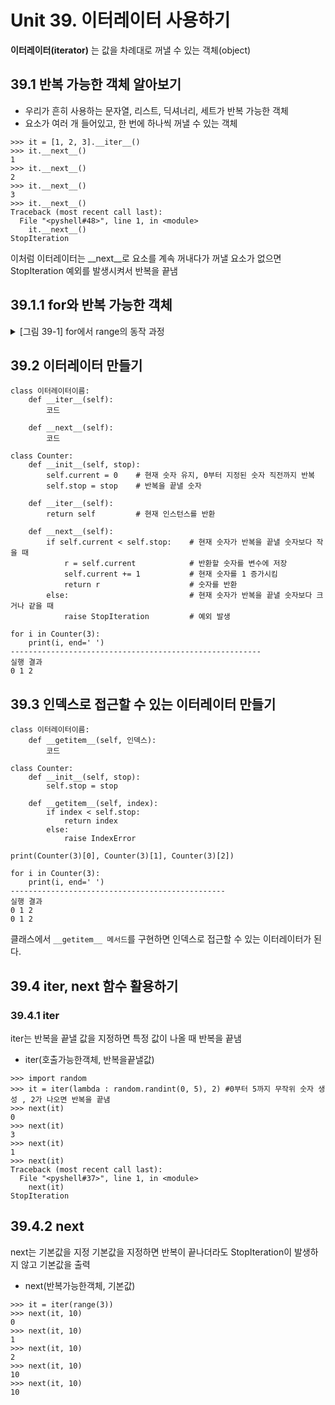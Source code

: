 # Unit 39. 이터레이터 사용하기
**이터레이터(iterator)** 는 값을 차례대로 꺼낼 수 있는 객체(object)
## 39.1 반복 가능한 객체 알아보기
- 우리가 흔히 사용하는 문자열, 리스트, 딕셔너리, 세트가 반복 가능한 객체
- 요소가 여러 개 들어있고, 한 번에 하나씩 꺼낼 수 있는 객체

```
>>> it = [1, 2, 3].__iter__()
>>> it.__next__()
1
>>> it.__next__()
2
>>> it.__next__()
3
>>> it.__next__()
Traceback (most recent call last):
  File "<pyshell#48>", line 1, in <module>
    it.__next__()
StopIteration
```
이처럼 이터레이터는 __next__로 요소를 계속 꺼내다가 꺼낼 요소가 없으면 StopIteration 예외를 발생시켜서 반복을 끝냄

## 39.1.1  for와 반복 가능한 객체

<details>
<summary>[그림 39-1] for에서 range의 동작 과정
</summary>
<div markdown="1">       

😎

for에 range(3)을 사용했다면 먼저 range에서 __iter__로 이터레이터를 얻는다.  
그리고 한 번 반복할 때마다 이터레이터에서 __next__로 숫자를 꺼내서 i에 저장하고, 지정된 숫자 3이 되면 StopIteration을 발생시켜서 반복을 끝낸다.

![](https://dojang.io/pluginfile.php/13952/mod_page/content/3/039001.png)

</div>
</details>

## 39.2 이터레이터 만들기
```
class 이터레이터이름:
    def __iter__(self):
        코드
 
    def __next__(self):
        코드
```
```
class Counter:
    def __init__(self, stop):
        self.current = 0    # 현재 숫자 유지, 0부터 지정된 숫자 직전까지 반복
        self.stop = stop    # 반복을 끝낼 숫자
 
    def __iter__(self):
        return self         # 현재 인스턴스를 반환
 
    def __next__(self):
        if self.current < self.stop:    # 현재 숫자가 반복을 끝낼 숫자보다 작을 때
            r = self.current            # 반환할 숫자를 변수에 저장
            self.current += 1           # 현재 숫자를 1 증가시킴
            return r                    # 숫자를 반환
        else:                           # 현재 숫자가 반복을 끝낼 숫자보다 크거나 같을 때
            raise StopIteration         # 예외 발생
 
for i in Counter(3):
    print(i, end=' ')
--------------------------------------------------------
실행 결과
0 1 2
```

## 39.3 인덱스로 접근할 수 있는 이터레이터 만들기
```
class 이터레이터이름:
    def __getitem__(self, 인덱스):
        코드
```
```
class Counter:
    def __init__(self, stop):
        self.stop = stop
 
    def __getitem__(self, index):
        if index < self.stop:
            return index
        else:
            raise IndexError
 
print(Counter(3)[0], Counter(3)[1], Counter(3)[2])
 
for i in Counter(3):
    print(i, end=' ')
------------------------------------------------
실행 결과
0 1 2
0 1 2
```
클래스에서 ```__getitem__ 메서드```를 구현하면 인덱스로 접근할 수 있는 이터레이터가 된다.  

## 39.4 iter, next 함수 활용하기
### 39.4.1  iter
iter는 반복을 끝낼 값을 지정하면 특정 값이 나올 때 반복을 끝냄  
- iter(호출가능한객체, 반복을끝낼값)
```
>>> import random
>>> it = iter(lambda : random.randint(0, 5), 2) #0부터 5까지 무작위 숫자 생성 , 2가 나오면 반복을 끝냄
>>> next(it)
0
>>> next(it)
3
>>> next(it)
1
>>> next(it)
Traceback (most recent call last):
  File "<pyshell#37>", line 1, in <module>
    next(it)
StopIteration
```
## 39.4.2  next
next는 기본값을 지정
기본값을 지정하면 반복이 끝나더라도 StopIteration이 발생하지 않고 기본값을 출력
- next(반복가능한객체, 기본값)
```
>>> it = iter(range(3))
>>> next(it, 10)
0
>>> next(it, 10)
1
>>> next(it, 10)
2
>>> next(it, 10)
10
>>> next(it, 10)
10
```


